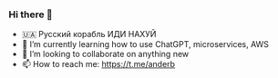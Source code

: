 ### Hi there 👋

- 🇺🇦 Русский корабль ИДИ НАХУЙ
- 🌱 I’m currently learning how to use ChatGPT, microservices, AWS 
- 👯 I’m looking to collaborate on anything new
- 📫 How to reach me: https://t.me/anderb

